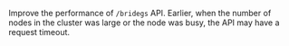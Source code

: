 Improve the performance of `/bridegs` API.
Earlier, when the number of nodes in the cluster was large or the node was busy, the API may have a request timeout.
